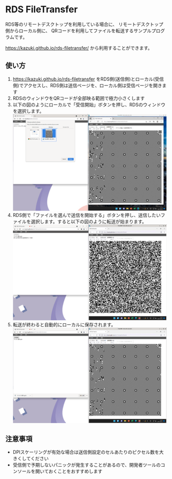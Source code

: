 # RDS FileTransfer

RDS等のリモートデスクトップを利用している場合に、
リモートデスクトップ側からローカル側に、
QRコードを利用してファイルを転送するサンプルプログラムです。

https://kazuki.github.io/rds-filetransfer/ から利用することができます。

## 使い方

1. https://kazuki.github.io/rds-filetransfer をRDS側(送信側)とローカル(受信側)でアクセスし、RDS側は送信ページを、ローカル側は受信ページを開きます
2. RDSのウィンドウをQRコードが全部映る範囲で極力小さくします
3. 以下の図のようにローカルで「受信開始」ボタンを押し、RDSのウィンドウを選択します。![Step1](images/step1.png)
4. RDS側で「ファイルを選んで送信を開始する」ボタンを押し、送信したいファイルを選択します。すると以下の図のように転送が始まります。![Step2](images/step2.png)
5. 転送が終わると自動的にローカルに保存されます。![Step3](images/step3.png)

## 注意事項

* DPIスケーリングが有効な場合は送信側設定のセルあたりのピクセル数を大きくしてください
* 受信側で予期しないパニックが発生することがあるので、開発者ツールのコンソールを開いておくことをおすすめします